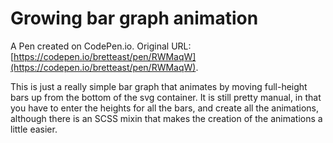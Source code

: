 # Growing bar graph animation

A Pen created on CodePen.io. Original URL: [https://codepen.io/bretteast/pen/RWMaqW](https://codepen.io/bretteast/pen/RWMaqW).

This is just a really simple bar graph that animates by moving full-height bars up from the bottom of the svg container.
It is still pretty manual, in that you have to enter the heights for all the bars, and create all the animations, although there is an SCSS mixin that makes the creation of the animations a little easier.
